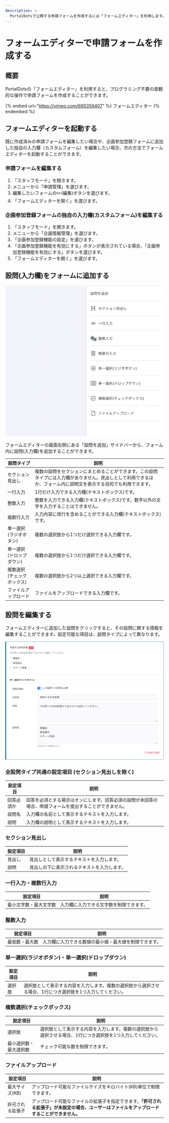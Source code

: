```yaml
---
description: >-
  PortalDotsで公開する申請フォームを作成するには「フォームエディター」を利用します。企画参加登録フォームに独自の入力欄を作成する場合もフォームエディターを利用します。
---
```


# フォームエディターで申請フォームを作成する

## 概要

PortalDotsの「フォームエディター」を利用すると、プログラミング不要の直観的な操作で申請フォームを作成することができます。

{% embed url="https://vimeo.com/695359407" %}
フォームエディター
{% endembed %}

## フォームエディターを起動する

既に作成済みの申請フォームを編集したい場合や、企画参加登録フォームに追加した独自の入力欄（カスタムフォーム）を編集したい場合、次の方法でフォームエディターを起動することができます。

### 申請フォームを編集する

1. 「スタッフモード」を開きます。
2. メニューから「申請管理」を選びます。
3. 編集したいフォームの✏️(編集)ボタンを選びます。
4. 「フォームエディターを開く」を選びます。

### 企画参加登録フォームの独自の入力欄(カスタムフォーム)を編集する

1. 「スタッフモード」を開きます。
2. メニューから「企画情報管理」を選びます。
3. 「企画参加登録機能の設定」を選びます。
4. 「企画参加登録機能を有効にする」ボタンが表示されている場合、「企画参加登録機能を有効にする」ボタンを選びます。
5. 「フォームエディターを開く」を選びます。

## 設問(入力欄)をフォームに追加する

![「設問を追加」サイドバー](../.gitbook/assets/image.png)

フォームエディターの画面右側にある「設問を追加」サイドバーから、フォーム内に設問(入力欄)を追加することができます。

| 設問タイプ          | 説明                                                                                 |
| -------------- | ---------------------------------------------------------------------------------- |
| セクション見出し       | 複数の設問をセクションにまとめることができます。この設問タイプには入力欄がありません。見出しとして利用できるほか、フォーム内に説明文を表示する目的でも利用できます。 |
| 一行入力           | 1行だけ入力できる入力欄(テキストボックス)です。                                                          |
| 整数入力           | 整数を入力できる入力欄(テキストボックス)です。数字以外の文字を入力することはできません。                                      |
| 複数行入力          | 入力内容に改行を含めることができる入力欄(テキストボックス)です。                                                  |
| 単一選択(ラジオボタン)   | 複数の選択肢から1つだけ選択できる入力欄です。                                                            |
| 単一選択(ドロップダウン)  | 複数の選択肢から1つだけ選択できる入力欄です。                                                            |
| 複数選択(チェックボックス) | 複数の選択肢から2つ以上選択できる入力欄です。                                                            |
| ファイルアップロード     | ファイルをアップロードできる入力欄です。                                                               |

## 設問を編集する

フォームエディターに追加した設問をクリックすると、その設問に関する情報を編集することができます。設定可能な項目は、設問タイプによって異なります。

![設問を編集](<../.gitbook/assets/image (2).png>)

### 全設問タイプ共通の設定項目 (セクション見出しを除く)

| 設定項目  | 説明                                                    |
| ----- | ----------------------------------------------------- |
| 回答必須か | 回答を必須とする場合はオンにします。回答必須の設問が未回答の場合、申請フォームを提出することができません。 |
| 設問名   | 入力欄の名前として表示するテキストを入力します。                              |
| 説明    | 入力欄の説明として表示するテキストを入力します。                              |

### セクション見出し

| 設定項目 | 説明                     |
| ---- | ---------------------- |
| 見出し  | 見出しとして表示するテキストを入力します。  |
| 説明   | 見出しの下に表示されるテキストを入力します。 |

### 一行入力・複数行入力

| 設定項目        | 説明                   |
| ----------- | -------------------- |
| 最小文字数・最大文字数 | 入力欄に入力できる文字数を制限できます。 |

### 整数入力

| 設定項目    | 説明                          |
| ------- | --------------------------- |
| 最低数・最大数 | 入力欄に入力できる数値の最小値・最大値を制限できます。 |

### 単一選択(ラジオボタン)・単一選択(ドロップダウン)

| 設定項目 | 説明                                                      |
| ---- | ------------------------------------------------------- |
| 選択肢  | 選択肢として表示する内容を入力します。複数の選択肢から選択させる場合、1行につき選択肢を1つ入力してください。 |

### 複数選択(チェックボックス)

| 設定項目        | 説明                                                      |
| ----------- | ------------------------------------------------------- |
| 選択肢         | 選択肢として表示する内容を入力します。複数の選択肢から選択させる場合、1行につき選択肢を1つ入力してください。 |
| 最小選択数・最大選択数 | チェック可能な数を制限できます。                                        |

### ファイルアップロード

| 設定項目      | 説明                                                                         |
| --------- | -------------------------------------------------------------------------- |
| 最大サイズ(KB) | アップロード可能なファイルサイズをキロバイト(KB)単位で制限できます。                                       |
| 許可される拡張子  | アップロード可能なファイルの拡張子を指定できます。**「許可される拡張子」が未設定の場合、ユーザーはファイルをアップロードすることができません。** |
